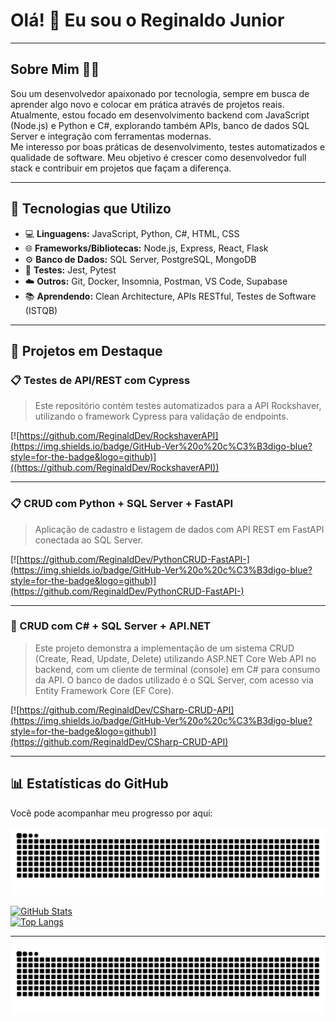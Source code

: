 # Olá! 👋 Eu sou o Reginaldo Junior

---

## Sobre Mim 👨‍💻

Sou um desenvolvedor apaixonado por tecnologia, sempre em busca de aprender algo novo e colocar em prática através de projetos reais.  
Atualmente, estou focado em desenvolvimento backend com JavaScript (Node.js) e Python e C#, explorando também APIs, banco de dados SQL Server e integração com ferramentas modernas.  
Me interesso por boas práticas de desenvolvimento, testes automatizados e qualidade de software. Meu objetivo é crescer como desenvolvedor full stack e contribuir em projetos que façam a diferença.

---

## 🧰 Tecnologias que Utilizo

- 💻 **Linguagens:** JavaScript, Python, C#, HTML, CSS  
- 🌐 **Frameworks/Bibliotecas:** Node.js, Express, React, Flask  
- ⚙️ **Banco de Dados:** SQL Server, PostgreSQL, MongoDB  
- 🧪 **Testes:** Jest, Pytest  
- ☁️ **Outros:** Git, Docker, Insomnia, Postman, VS Code, Supabase  
- 📚 **Aprendendo:** Clean Architecture, APIs RESTful, Testes de Software (ISTQB)

---

## 🚀 Projetos em Destaque

### 📋 Testes de API/REST com Cypress

> Este repositório contém testes automatizados para a API Rockshaver, utilizando o framework Cypress para validação de endpoints.

[![https://github.com/ReginaldDev/RockshaverAPI](https://img.shields.io/badge/GitHub-Ver%20o%20c%C3%B3digo-blue?style=for-the-badge&logo=github)]((https://github.com/ReginaldDev/RockshaverAPI))

---

### 📋 CRUD com Python + SQL Server + FastAPI

> Aplicação de cadastro e listagem de dados com API REST em FastAPI conectada ao SQL Server.

[![https://github.com/ReginaldDev/PythonCRUD-FastAPI-](https://img.shields.io/badge/GitHub-Ver%20o%20c%C3%B3digo-blue?style=for-the-badge&logo=github)](https://github.com/ReginaldDev/PythonCRUD-FastAPI-)

---

### 💼 CRUD com C# + SQL Server + API.NET

> Este projeto demonstra a implementação de um sistema CRUD (Create, Read, Update, Delete) utilizando ASP.NET Core Web API no backend, com um cliente de terminal (console) em C# para consumo da API. O banco de dados utilizado é o SQL Server, com acesso via Entity Framework Core (EF Core).

[![https://github.com/ReginaldDev/CSharp-CRUD-API](https://img.shields.io/badge/GitHub-Ver%20o%20c%C3%B3digo-blue?style=for-the-badge&logo=github)](https://github.com/ReginaldDev/CSharp-CRUD-API)

---

## 📊 Estatísticas do GitHub

Você pode acompanhar meu progresso por aqui:

![Snake animation](https://github.com/ReginaldDev/ReginaldDev/blob/output/github-contribution-grid-snake.svg?palette=github-dark)

[![GitHub Stats](https://github-readme-stats.vercel.app/api?username=ReginaldDev&show_icons=true&theme=dark&hide_border=true)](https://github.com/anuraghazra/github-readme-stats)  
[![Top Langs](https://github-readme-stats.vercel.app/api/top-langs/?username=ReginaldDev&layout=compact&langs_count=8&theme=dark&hide_border=true)](https://github.com/anuraghazra/github-readme-stats)

---
![snake gif](https://github.com/ReginaldDev/ReginaldDev/blob/output/github-contribution-grid-snake.svg)

